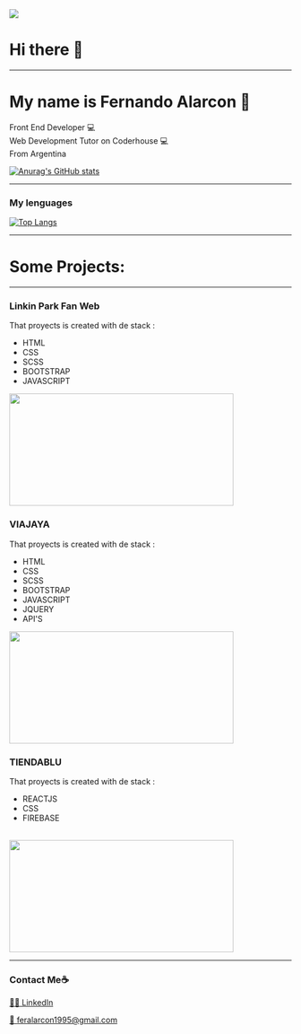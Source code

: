 <img src="https://i.ibb.co/9nyYqpv/fer-alarcon.gif" />

# Hi there 👋
_____
# My name is Fernando Alarcon  👋
 Front End Developer 💻 
 <br>
 Web Development Tutor on Coderhouse 💻 
 <br>
 From Argentina 

[![Anurag's GitHub stats](https://github-readme-stats.vercel.app/api?username=feralarcon1995&theme=material-palenight)](https://github.com/anuraghazra/github-readme-stats)
_____

### My lenguages
[![Top Langs](https://github-readme-stats.vercel.app/api/top-langs/?username=feralarcon1995&layout=compact)](https://github.com/anuraghazra/github-readme-stats)

_____

# Some Projects:
_____
### Linkin Park Fan Web 
That proyects is created with de stack :
<ul>
<li>HTML</<li>
 <li>CSS</<li>
<li>SCSS</<li>
 <li>BOOTSTRAP</<li>
 <li>JAVASCRIPT</<li>
</ul>
 <a href="https://github.com/feralarcon1995/ProyectoFinalCoderHouse" target="_blank"> <img src="https://i.ibb.co/Pg3DX2b/lp.png" width="400" height="200"/></a> 


### VIAJAYA
That proyects is created with de stack :
<ul>
<li>HTML</<li>
 <li>CSS</<li>
<li>SCSS</<li>
 <li>BOOTSTRAP</<li>
 <li>JAVASCRIPT</<li>
 <li>JQUERY</<li>
  <li>API'S</<li>
</ul>
<a href="https://github.com/feralarcon1995/ViajaYa" target="_blank"> <img src="https://i.postimg.cc/8cyJqVSW-/vy.png" width="400" height="200"/></a>


### TIENDABLU
That proyects is created with de stack :
<ul>
<li>REACTJS</<li>
 <li>CSS</<li>
<li>FIREBASE</<li>
</ul>
<br>
<a href="https://github.com/feralarcon1995/TiendaBlu" target="_blank"> <img src="https://i.postimg.cc/wBht9Nz9/tb.png" width="400" height="200"/></a> 


_____
### Contact Me☕️


<p display="flex">
<a href="https://www.linkedin.com/in/feralarcon1995/" target="blank">👨‍💻 LinkedIn</a>


<a href="mailto:feralarcon1995@gmail.com " target="blank"> 📧 feralarcon1995@gmail.com</a>
  
</p>
<!--
**feralarcon1995/feralarcon1995** is a ✨ _special_ ✨ repository because its `README.md` (this file) appears on your GitHub profile.

Here are some ideas to get you started:

- 🔭 I’m currently working as Front End Developer with React Js...
- 🌱 I’m currently learning ...
- 👯 I’m looking to collaborate on ...
- 🤔 I’m looking for help with ...
- 💬 Ask me about ...
- 📫 How to reach me: ...
- 😄 Pronouns: ...
- ⚡ Fun fact: ...
-->
